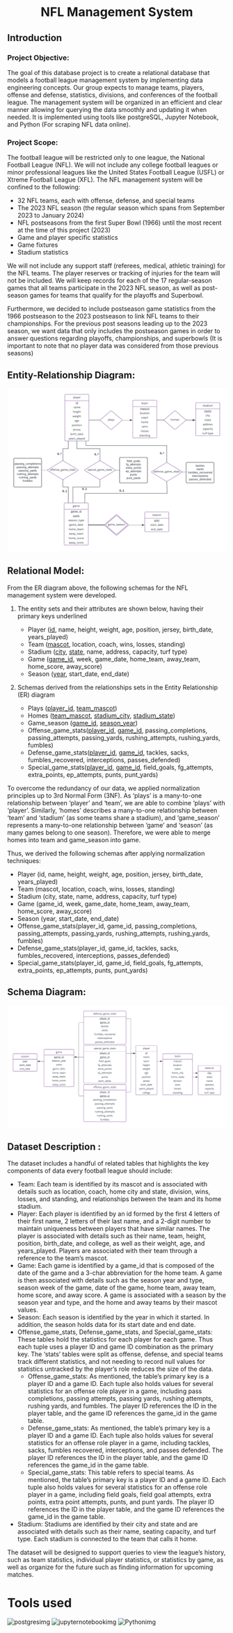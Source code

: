 # <p align="center">NFL Management System</p>
## Introduction
### Project Objective:
The goal of this database project is to create a relational database that models a football league management system by implementing data engineering concepts. Our group expects to manage teams, players, offense and defense, statistics, divisions, and conferences of the football league. The management system will be organized in an efficient and clear manner allowing for querying the data smoothly and updating it when needed. It is implemented using tools like postgreSQL, Jupyter Notebook, and Python (For scraping NFL data online).
### Project Scope:
The football league will be restricted only to one league, the National Football League (NFL). We will not include any college football leagues or minor professional leagues like the United States Football League (USFL) or Xtreme Football League (XFL). The NFL management system will be confined to the following:
- 32 NFL teams, each with offense, defense, and special teams
- The 2023 NFL season (the regular season which spans from September 2023 to January 2024)
- NFL postseasons from the first Super Bowl (1966) until the most recent at the time of this project (2023)
- Game and player specific statistics
- Game fixtures
- Stadium statistics 

We will not include any support staff (referees, medical, athletic training) for the NFL teams. The player reserves or tracking of injuries for the team will not be included. We will keep records for each of the 17 regular-season games that all teams participate in the 2023 NFL season, as well as post-season games for teams that qualify for the playoffs and Superbowl.  

Furthermore, we decided to include postseason game statistics from the 1966 postseason to the 2023 postseason to link NFL teams to their championships. For the previous post seasons leading up to the 2023 season, we want data that only includes the postseason games in order to answer questions regarding playoffs, championships, and superbowls (It is important to note that no player data was considered from those previous seasons)

## Entity-Relationship Diagram:
<p align="center"><img src="/readme/images/E-R Diagram.png"/></p>

## Relational Model: 
From the ER diagram above, the following schemas for the NFL management system were developed.
1. The entity sets and their attributes are shown below, having their primary keys underlined
   - Player (<ins>id</ins>, name, height, weight, age, position, jersey, birth_date, years_played)
   - Team (<ins>mascot</ins>, location, coach, wins, losses, standing)
   - Stadium (<ins>city</ins>, <ins>state</ins>, name, address, capacity, turf type)
   - Game (<ins>game_id</ins>, week, game_date, home_team, away_team, home_score, away_score)
   - Season (<ins>year</ins>, start_date, end_date) 

3. Schemas derived from the relationships sets in the Entity Relationship (ER) diagram
   - Plays (<ins>player_id</ins>, <ins>team_mascot</ins>)
   - Homes (<ins>team_mascot</ins>, <ins>stadium_city</ins>, <ins>stadium_state</ins>)
   - Game_season (<ins>game_id</ins>, <ins>season_year</ins>)
   - Offense_game_stats(<ins>player_id</ins>, <ins>game_id</ins>, passing_completions, passing_attempts, passing_yards, rushing_attempts, rushing_yards, fumbles)
   - Defense_game_stats(<ins>player_id</ins>, <ins>game_id</ins>, tackles, sacks, fumbles_recovered, interceptions, passes_defended)
   - Special_game_stats(<ins>player_id</ins>, <ins>game_id</ins>, field_goals, fg_attempts, extra_points, ep_attempts, punts, punt_yards) 

To overcome the redundancy of our data, we applied normalization principles up to 3rd Normal Form (3NF). As ‘plays’ is a many-to-one relationship between ‘player’ and ‘team’, we are able to combine ‘plays’ with ‘player’. Similarly, ‘homes’ describes a many-to-one relationship between ‘team’ and ‘stadium’ (as some teams share a stadium), and ‘game_season’ represents a many-to-one relationship between ‘game’ and ‘season’ (as many games belong to one season). Therefore, we were able to merge homes into team and game_season into game. 

Thus, we derived the following schemas after applying normalization techniques: 
- Player (id, name, height, weight, age, position, jersey, birth_date, years_played)
- Team (mascot, location, coach, wins, losses, standing)
- Stadium (city, state, name, address, capacity, turf type)
- Game (game_id, week, game_date, home_team, away_team, home_score, away_score)
- Season (year, start_date, end_date)
- Offense_game_stats(player_id, game_id, passing_completions, passing_attempts, passing_yards, rushing_attempts, rushing_yards, fumbles)
- Defense_game_stats(player_id, game_id, tackles, sacks, fumbles_recovered, interceptions, passes_defended)
- Special_game_stats(player_id, game_id, field_goals, fg_attempts, extra_points, ep_attempts, punts, punt_yards) 

## Schema Diagram:
<p align="center"><img src="/readme/images/Schema Diagram.png"/></p>

## Dataset Description :

The dataset includes a handful of related tables that highlights the key components of data every football league should include: 
- Team: Each team is identified by its mascot and is associated with details such as location, coach, home city and state, division, wins, losses, and standing, and relationships between the team and its home stadium.
- Player: Each player is identified by an id formed by the first 4 letters of their first name, 2 letters of their last name, and a 2-digit number to maintain uniqueness between players that have similar names. The player is associated with details such as their name, team, height, position, birth_date, and college, as well as their weight, age, and years_played. Players are associated with their team through a reference to the team’s mascot.
- Game: Each game is identified by a game_id that is composed of the date of the game and a 3-char abbreviation for the home team. A game is then associated with details such as the season year and type, season week of the game, date of the game, home team, away team, home score, and away score. A game is associated with a season by the season year and type, and the home and away teams by their mascot values.
- Season: Each season is identified by the year in which it started. In addition, the season holds data for its start date and end date.
- Offense_game_stats, Defense_game_stats, and Special_game_stats: These tables hold the statistics for each player for each game. Thus each tuple uses a player ID and game ID combination as the primary key. The ‘stats’ tables were split as offense, defense, and special teams track different statistics, and not needing to record null values for statistics untracked by the player’s role reduces the size of the data.
   - Offense_game_stats: As mentioned, the table’s primary key is a player ID and a game ID. Each tuple also holds values for several statistics for an offense role player in a game, including pass completions, passing attempts, passing yards, rushing attempts, rushing yards, and fumbles. The player ID references the ID in the player table, and the game ID references the game_id in the game table.
   - Defense_game_stats: As mentioned, the table’s primary key is a player ID and a game ID. Each tuple also holds values for several statistics for an offense role player in a game, including tackles, sacks, fumbles recovered, interceptions, and passes defended. The player ID references the ID in the player table, and the game ID references the game_id in the game table.
   - Special_game_stats: This table refers to special teams. As mentioned, the table’s primary key is a player ID and a game ID. Each tuple also holds values for several statistics for an offense role player in a game, including field goals, field goal attempts, extra points, extra point attempts, punts, and punt yards. The player ID references the ID in the player table, and the game ID references the game_id in the game table.
- Stadium: Stadiums are identified by their city and state and are associated with details such as their name, seating capacity, and turf type. Each stadium is connected to the team that calls it home.

The dataset will be designed to support queries to view the league’s history, such as team statistics, individual player statistics, or statistics by game, as well as organize for the future such as finding information for upcoming matches. 

# Tools used
<img width = "450" img height = "175" alt="postgresimg" src = "https://tse2.mm.bing.net/th?id=OIP.5eAy58BXR6eyTD5BDjFbAwHaDZ&pid=Api&P=0&h=180">
<img width = "450" img height = "175" alt="jupyternotebookimg" src = "https://tse3.mm.bing.net/th?id=OIP.BWugDHBz7qW9EOPZfSk7fgHaFx&pid=Api&P=0&h=180">
<img width = "450" img height = "175" alt="Pythonimg" src = "https://tse4.mm.bing.net/th?id=OIP.9S6VtzL6bysprm6gao1uugHaEK&pid=Api&P=0&h=180">

